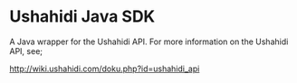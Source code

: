 # Ushahidi Java SDK #

A Java wrapper for the Ushahidi API. For more information on the Ushahidi API, see; 

http://wiki.ushahidi.com/doku.php?id=ushahidi_api
